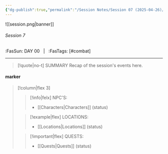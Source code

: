 ```yaml
---
{"dg-publish":true,"permalink":"/Session Notes/Session 07 (2025-04-26)/","tags":["combat"]}
---
```



![[session.png\|banner]]
###### Session 7
<span class="sub2">:FasSun: DAY 00 &nbsp; | &nbsp; :FasTags: [#combat]</span>
___

> [!quote|no-t] SUMMARY
>Recap of the session's events here.

#### marker
> [!column|flex 3]
>> [!info|felx] NPC'S:
>> - [[Characters\|Characters]] (status)
>
>> [!example|flex] LOCATIONS:
>> - [[Locations\|Locations]] (status)
>
>> [!important|flex] QUESTS:
>> - [[Quests\|Quests]] (status)
